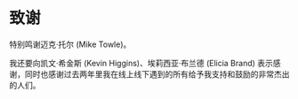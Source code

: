 # 致谢

特别鸣谢迈克·托尔 (Mike Towle)。

我还要向凯文·希金斯 (Kevin Higgins)、埃莉西亚·布兰德 (Elicia Brand) 表示感谢，同时也感谢过去两年里我在线上线下遇到的所有给予我支持和鼓励的非常杰出的人们。
